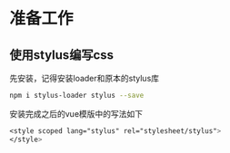 # 准备工作

## 使用stylus编写css
先安装，记得安装loader和原本的stylus库
```bash
npm i stylus-loader stylus --save
```
安装完成之后的vue模版中的写法如下
```css
<style scoped lang="stylus" rel="stylesheet/stylus">
</style>
```